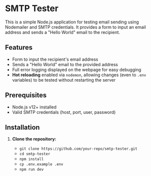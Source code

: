 # SMTP Tester

This is a simple Node.js application for testing email sending using Nodemailer and SMTP credentials. It provides a form to input an email address and sends a "Hello World" email to the recipient.

## Features

- Form to input the recipient's email address
- Sends a "Hello World" email to the provided address
- Full error logging displayed on the webpage for easy debugging
- **Hot reloading** enabled via `nodemon`, allowing changes (even to `.env` variables) to be tested without restarting the server

## Prerequisites

- Node.js v12+ installed
- Valid SMTP credentials (host, port, user, password)

## Installation

1. **Clone the repository:**

   - `git clone https://github.com/your-repo/smtp-tester.git `
   - `cd smtp-tester`
   - `npm install`
   - `cp .env.example .env`
   - `npm run dev`
